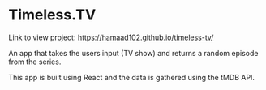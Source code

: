 # Timeless.TV

Link to view project: https://hamaad102.github.io/timeless-tv/

An app that takes the users input (TV show) and returns a random episode from the series.

This app is built using React and the data is gathered using the tMDB API.
